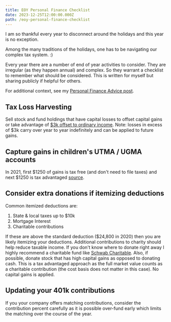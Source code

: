 ```yaml
---
title: EOY Personal Finance Checklist
date: 2023-12-25T12:00:00.000Z
path: /eoy-personal-finance-checklist
---
```


I am so thankful every year to disconnect around the holidays and this year is no exception.

Among the many traditions of the holidays, one has to be navigating our complex tax system. :)

Every year there are a number of end of year activities to consider. They are irregular (as they happen annual) and complex. So they warrant a checklist to remember what should be considered. This is written for myself but sharing publicly if helpful for others.

For additional context, see my [Personal Finance Advice post](/2019-04-08-personal-investment-advice/).

## Tax Loss Harvesting

Sell stock and fund holdings that have capital losses to offset capital gains or take advantage of [$3k offset to ordinary income](https://www.fidelity.com/viewpoints/personal-finance/tax-loss-harvesting). Note: losses in excess of $3k carry over year to year indefinitely and can be applied to future gains.

## Capture gains in children's UTMA / UGMA accounts

In 2021, first $1250 of gains is tax free (and don't need to file taxes) and next $1250 is tax advantaged [source](https://www.nolo.com/legal-encyclopedia/kiddie-tax-limits-shifting-unearned-30003.html).

## Consider extra donations if itemizing deductions

Common itemized deductions are:

1. State & local taxes up to $10k
2. Mortgage Interest
3. Charitable contributions

If these are above the standard deduction ($24,800 in 2020) then you are likely itemizing your deductions. Additional contributions to charity should help reduce taxable income. If you don't know where to donate right away I highly recommend a charitable fund like [Schwab Charitable](https://www.schwabcharitable.org/). Also, if possible, donate stock that has high capital gains as opposed to donating cash. This is a tax advantaged approach as the full market value counts as a charitable contribution (the cost basis does not matter in this case). No capital gains is applied.

## Updating your 401k contributions

If you your company offers matching contributions, consider the contribution percent carefully as it is possible over-fund early which limits the matching over the course of the year.
